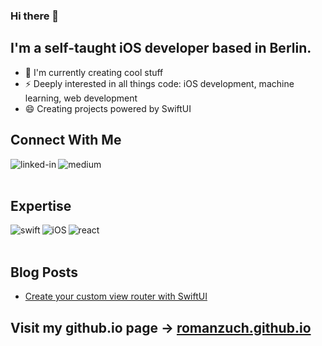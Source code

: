 ### Hi there 👋

## I'm a self-taught iOS developer based in Berlin.

- 💬 I'm currently creating cool stuff
- ⚡ Deeply interested in all things code: iOS development, machine learning, web development
- 😄 Creating projects powered by SwiftUI

## Connect With Me

[<img align="left" alt="linked-in" src="https://img.shields.io/badge/linkedin-%230077B5.svg?&style=for-the-badge&logo=linkedin&logoColor=white" />](https://www.linkedin.com/in/romanzuchowski/)
[<img align="left" alt="medium" src="https://img.shields.io/badge/medium-%2312100E.svg?&style=for-the-badge&logo=medium&logoColor=white" />](https://roman-ios.medium.com/)

<br><br>

## Expertise
<img align="left" alt="swift" src="https://img.shields.io/badge/Swift-5.0-brightgreen?style=for-the-badge&logo=swift">
<img align="left" alt="iOS" src="https://img.shields.io/badge/iOS-14.0-brightgreen?style=for-the-badge&logo=apple">
<img align="left" alt="react" src="https://img.shields.io/badge/react%20-%2320232a.svg?&style=for-the-badge&logo=react&logoColor=%2361DAFB" />

<br><br>

## Blog Posts
<!-- BLOG-POST-LIST:START -->
- [Create your custom view router with SwiftUI](https://roman-ios.medium.com/create-your-custom-view-router-with-swiftui-be7f938d9c33?source=rss-45ad3c868e2------2)
<!-- BLOG-POST-LIST:END -->

## Visit my github.io page &rarr; [romanzuch.github.io](https://romanzuch.github.io/)

<!--
**romanzuch/romanzuch** is a ✨ _special_ ✨ repository because its `README.md` (this file) appears on your GitHub profile.

Here are some ideas to get you started:

- 🔭 I’m currently working on ...
- 🌱 I’m currently learning ...
- 👯 I’m looking to collaborate on ...
- 🤔 I’m looking for help with ...
- 💬 Ask me about ...
- 📫 How to reach me: ...
- 😄 Pronouns: ...
- ⚡ Fun fact: ...
-->
